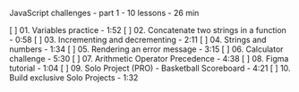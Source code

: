 JavaScript challenges - part 1 - 10 lessons - 26 min

[ ] 01. Variables practice - 1:52
[ ] 02. Concatenate two strings in a function - 0:58
[ ] 03. Incrementing and decrementing - 2:11
[ ] 04. Strings and numbers - 1:34
[ ] 05. Rendering an error message - 3:15
[ ] 06. Calculator challenge - 5:30
[ ] 07. Arithmetic Operator Precedence - 4:38
[ ] 08. Figma tutorial - 1:04
[ ] 09. Solo Project (PRO) - Basketball Scoreboard - 4:21
[ ] 10. Build exclusive Solo Projects - 1:32